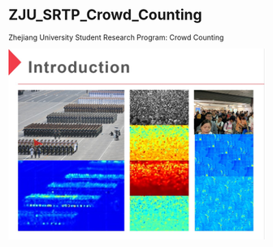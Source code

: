 # ZJU_SRTP_Crowd_Counting
 Zhejiang University Student Research Program: Crowd Counting

![img]( https://github.com/HAL-42/ZJU_SRTP_Crowd_Counting/raw/master/report/introduction_img.jpg )
